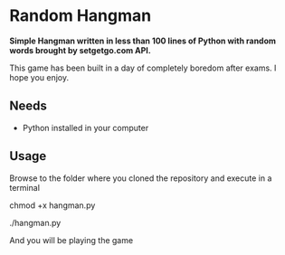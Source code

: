Random Hangman
==============

**Simple Hangman written in less than 100 lines of Python with random words brought by setgetgo.com API.**

This game has been built in a day of completely boredom after exams. I hope you enjoy.

Needs
--------------
- Python installed in your computer

Usage
--------------
Browse to the folder where you cloned the repository and execute in a terminal


chmod +x hangman.py


./hangman.py


And you will be playing the game
